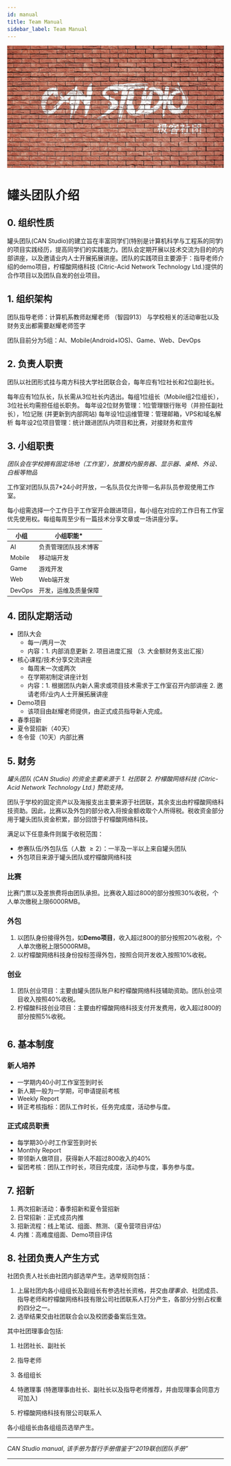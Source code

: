 ```yaml
---
id: manual
title: Team Manual
sidebar_label: Team Manual
---
```


![](../static/img/can-brick-cover.jpg)

# 罐头团队介绍

## 0. 组织性质

罐头团队(CAN Studio)的建立旨在丰富同学们(特别是计算机科学与工程系的同学)的项目实践经历，提高同学们的实践能力。团队会定期开展以技术交流为目的的内部讲座，以及邀请业内人士开展拓展讲座。团队的实践项目主要源于：指导老师介绍的demo项目，柠檬酸网络科技 (Citric-Acid Network Technology Ltd.)提供的合作项目以及团队自发的创业项目。 



## 1. 组织架构

团队指导老师：计算机系教师赵耀老师 （智园913）
与学校相关的活动审批以及财务支出都需要赵耀老师签字

团队目前分为5组：AI、Mobile(Android+IOS)、Game、Web、DevOps



## 2. 负责人职责

团队以社团形式挂与南方科技大学社团联合会，每年应有1位社长和2位副社长。

每年应有1位队长，队长需从3位社长内选出。每组1位组长（Mobile组2位组长），3位社长均需担任组长职务。
每年设2位财务管理：1位管理银行账号（并担任副社长），1位记账 (并更新到内部网站)
每年设1位运维管理：管理邮箱，VPS和域名解析
每年设2位项目管理：统计跟进团队内项目和比赛，对接财务和宣传



## 3. 小组职责

*团队会在学校拥有固定场地（工作室），放置校内服务器、显示器、桌椅、外设、白板等物品*

工作室对团队队员7*24小时开放，一名队员仅允许带一名非队员参观使用工作室。

每小组需选择一个工作日于工作室开会跟进项目，每小组在对应的工作日有工作室优先使用权。每组每周至少有一篇技术分享文章或一场讲座分享。

| 小组   | 小组职能*            |
| ------ | -------------------- |
| AI     | 负责管理团队技术博客 |
| Mobile | 移动端开发           |
| Game   | 游戏开发             |
| Web    | Web端开发            |
| DevOps | 开发，运维及质量保障 |



## 4. 团队定期活动

- 团队大会
  - 每一/两月一次
  - 内容：1. 内部消息更新 2. 项目进度汇报 （3. 大金额财务支出汇报）
- 核心课程/技术分享交流讲座
  - 每周末一次或两次
  - 在学期初制定讲座计划
  - 内容：1. 根据团队内新人需求或项目技术需求于工作室召开内部讲座 2. 邀请老师/业内人士开展拓展讲座
- Demo项目
  - 该项目由赵耀老师提供，由正式成员指导新人完成。
- 春季招新
- 夏令营招新（40天）
- 冬令营（10天）内部比赛



## 5. 财务

*罐头团队 (CAN Studio) 的资金主要来源于 1. 社团联 2. 柠檬酸网络科技 (Citric-Acid Network Technology Ltd.) 赞助支持。*

团队于学校的固定资产以及海报支出主要来源于社团联，其余支出由柠檬酸网络科技资助。因此，比赛以及外包的部分收入将按金额收取个人所得税。税收资金部分用于罐头团队资金积累，部分回馈于柠檬酸网络科技。

满足以下任意条件则属于收税范围：

- 参赛队伍/外包队伍（人数 $\geq2$）：一半及一半以上来自罐头团队
- 外包项目来源于罐头团队或柠檬酸网络科技

### 比赛

比赛门票以及差旅费将由团队承担。比赛收入超过800的部分按照30%收税，个人单次缴税上限6000RMB。

### 外包

1. 以团队身份接得外包，如**Demo项目**，收入超过800的部分按照20%收税，个人单次缴税上限5000RMB。
2. 以柠檬酸网络科技身份投标签得外包，按照合同开发收入按照10%收税。

### 创业

1. 团队创业项目：主要由罐头团队账户和柠檬酸网络科技辅助资助。团队创业项目收入按照40%收税。
2. 柠檬酸科技创业项目：主要由柠檬酸网络科技支付开发费用，收入超过800的部分按照5%收税。

# 

## 6. 基本制度

### 新人培养

- 一学期内40小时工作室签到时长
- 新人期一般为一学期，可申请提前考核
- Weekly Report
- 转正考核指标：团队工作时长，任务完成度，活动参与度。

### 正式成员职责

- 每学期30小时工作室签到时长
- Monthly Report
- 带领新人做项目，获得新人不超过800收入的40%
- 留团考核：团队工作时长，项目完成度，活动参与度，事务参与度。



## 7. 招新

1. 两次招新活动：春季招新和夏令营招新
2. 日常招新：正式成员内推
3. 招新流程：线上笔试、组面、熬测、（夏令营项目评估）
4. 内推：高难度组面、Demo项目评估



## 8. 社团负责人产生方式

社团负责人社长由社团内部选举产生。选举规则包括：

1. 上届社团内各小组组长及副组长有参选社长资格，并交由*理事会*、社团成员、指导老师和柠檬酸网络科技有限公司社团联系人打分产生，各部分分别占权重的四分之一。
2. 选举结果交由社团联合会以及校团委备案后生效。

其中社团理事会包括:

1. 社团社长、副社长

2. 指导老师

3. 各组组长

4. 特邀理事 (特邀理事由社长、副社长以及指导老师推荐，并由现理事会同意方可加入)

5. 柠檬酸网络科技有限公司联系人

各小组组长由各组组员选举产生。



---

*CAN Studio manual*, *该手册为暂行手册借鉴于“2019联创团队手册”*

--- 
